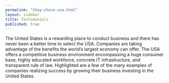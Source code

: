 ```yaml
---
permalink: "they-chose-usa.html"
layout: sidebar
title: Testimonials
published: true 
--- 
```




The United States is a rewarding place to conduct business and there has never been a better time to select the USA.  Companies are taking advantage of the benefits the world’s largest economy can offer.  The USA offers a competitive business environment encompassing a huge consumer base, highly educated workforce, concrete IT infrastructure, and transparent rule of law. Highlighted are a few of the many examples of companies realizing success by growing their business investing in the United States.

<div id="random_posts">
</div>